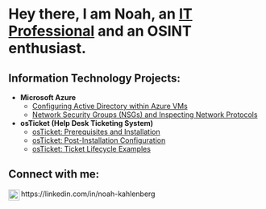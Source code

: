 <h1>Hey there, I am Noah, an <a href="https://linkedin.com/in/noah-kahlenberg">IT Professional</a> and an OSINT enthusiast.</h1>

<h2>Information Technology Projects:</h2>

- <b>Microsoft Azure</b>
  - [Configuring Active Directory within Azure VMs](https://github.com/nkernalkberg/configure-ad)
  - [Network Security Groups (NSGs) and Inspecting Network Protocols](https://github.com/nkernalkberg/azure-network-protocols)
- <b>osTicket (Help Desk Ticketing System)</b>
  - [osTicket: Prerequisites and Installation](https://github.com/nkernalkberg/osticket-prereqs)
  - [osTicket: Post-Installation Configuration](https://github.com/nkernalkberg/post-install-config)
  - [osTicket: Ticket Lifecycle Examples](https://github.com/nkernalkberg/ticket-lifecycle)

<h2>Connect with me:</h2>
<img align="left" alt="Josh | LinkedIn" width="22px" src="https://cdn.jsdelivr.net/npm/simple-icons@v3/icons/linkedin.svg" />
https://linkedin.com/in/noah-kahlenberg
